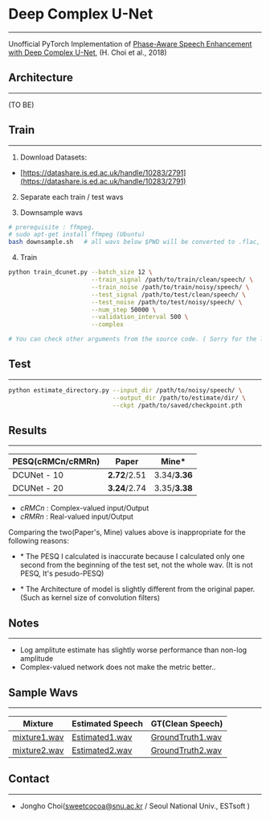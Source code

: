 # Deep Complex U-Net
---
Unofficial PyTorch Implementation of [Phase-Aware Speech Enhancement with Deep Complex U-Net](https://openreview.net/forum?id=SkeRTsAcYm), (H. Choi et al., 2018) 


## Architecture
---
(TO BE) 


## Train
---
1. Download Datasets:
- [https://datashare.is.ed.ac.uk/handle/10283/2791](https://datashare.is.ed.ac.uk/handle/10283/2791)

2. Separate each train / test wavs

3. Downsample wavs
```bash
# prerequisite : ffmpeg.
# sudo apt-get install ffmpeg (Ubuntu)
bash downsample.sh   # all wavs below $PWD will be converted to .flac, 16k samplerate
```

4. Train
```bash
python train_dcunet.py --batch_size 12 \
                       --train_signal /path/to/train/clean/speech/ \
                       --train_noise /path/to/train/noisy/speech/ \
                       --test_signal /path/to/test/clean/speech/ \
                       --test_noise /path/to/test/noisy/speech/ \
                       --num_step 50000 \
                       --validation_interval 500 \
                       --complex

# You can check other arguments from the source code. ( Sorry for the lack description. )                        
```

## Test
---
```bash
python estimate_directory.py --input_dir /path/to/noisy/speech/ \
                             --output_dir /path/to/estimate/dir/ \
                             --ckpt /path/to/saved/checkpoint.pth
```


## Results
---
| PESQ(cRMCn/cRMRn)   | Paper | Mine* |
| -------------------- | ----- | ---- |
| DCUNet - 10     |  **2.72**/2.51  | 3.34/**3.36**  |
| DCUNet - 20| **3.24**/2.74  | 3.35/**3.38** |

- *cRMCn* : Complex-valued input/Output
- *cRMRn* : Real-valued input/Output

Comparing the two(Paper's, Mine) values above is inappropriate for the following reasons:

- \* The PESQ I calculated is inaccurate because I calculated only one second from the beginning of the test set, not the whole wav. (It is not PESQ, It's pesudo-PESQ)

- \* The Architecture of model is slightly different from the original paper. (Such as kernel size of convolution filters) 


## Notes
---
- Log amplitute estimate has slightly worse performance than non-log amplitude
- Complex-valued network does not make the metric better..

## Sample Wavs
---
| Mixture | Estimated Speech | GT(Clean Speech) |
| --------|-----------|-------------|
|[mixture1.wav]()|[Estimated1.wav]()|[GroundTruth1.wav]()|
|[mixture2.wav]()|[Estimated2.wav]()|[GroundTruth2.wav]()|


## Contact
---
- Jongho Choi(sweetcocoa@snu.ac.kr / Seoul National Univ., ESTsoft )